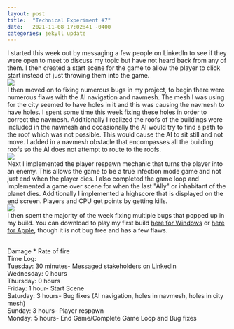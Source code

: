 ```yaml
---
layout: post
title:  "Technical Experiment #7"
date:   2021-11-08 17:02:41 -0400
categories: jekyll update
---
```

I started this week out by messaging a few people on LinkedIn to see if they were open to meet to discuss my topic but have not heard back from any of them. I then created a start scene for the game to allow the player to click start instead of just throwing them into the game. 
<br>![](https://i.imgur.com/V89NwDm.png)
<br>I then moved on to fixing numerous bugs in my project, to begin there were numerous flaws with the AI navigation and navmesh. The mesh I was using for the city seemed to have holes in it and this was causing the navmesh to have holes. I spent some time this week fixing these holes in order to correct the navmesh. Additionally I realized the roofs of the buildings were included in the navmesh and occasionally the AI would try to find a path to the roof which was not possible. This would cause the AI to sit still and not move. I added in a navmesh obstacle that encompasses all the building roofs so the AI does not attempt to route to the roofs. 
<br>![](https://i.imgur.com/2Hum3dr.png)
<br>Next I implemented the player respawn mechanic that turns the player into an enemy. This allows the game to be a true infection mode game and not just end when the player dies. I also completed the game loop and implemented a game over scene for when the last "Ally" or inhabitant of the planet dies. Additionally I implemented a highscore that is displayed on the end screen. Players and CPU get points by getting kills.
<br>![](https://i.imgur.com/gMlq5Ya.gif)
<br>I then spent the majority of the week fixing multiple bugs that popped up in my build. You can download to play my first build [here for Windows](https://drive.google.com/file/d/1ilBDF6FvHAyty5lJK7km3AYkizILytrq/view?usp=sharing) or [here for Apple](https://drive.google.com/file/d/1BgntlaXyM74K0rKjRcmFXTlGXWOOS_2U/view?usp=sharing), though it is not bug free and has a few flaws.

<br>Damage * Rate of fire
<br>Time Log:
<br>Tuesday: 30 minutes- Messaged stakeholders on LinkedIn
<br>Wednesday: 0 hours
<br>Thursday: 0 hours
<br>Friday: 1 hour- Start Scene
<br>Saturday: 3 hours- Bug fixes (AI navigation, holes in navmesh, holes in city mesh)
<br>Sunday: 3 hours- Player respawn
<br>Monday: 5 hours- End Game/Complete Game Loop and Bug fixes
